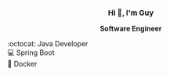 



<h1 align="center" style="font-size: 15px;"><b>Hi 👋, I'm Guy</b></h1>
<p align="center"><b> Software Engineer </b></p>


:octocat: Java Developer
<br>
:computer: Spring Boot
<br>
:whale: Docker













<!--
**guycs100/Guycs100** is a ✨ _special_ ✨ repository because its `README.md` (t
s file) appears on your GitHub profile.


-->

